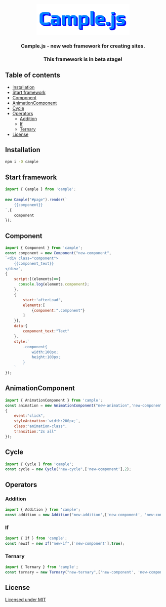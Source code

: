 <p align="center">
    <a href="https://www.npmjs.com/package/cample">
        <img src="https://github.com/Camplejs/media/blob/main/logo.png" alt="cample" >
    </a>
</p>
<h3 align="center">Cample.js - new web framework for creating sites.</h3>
<h3 align="center">
    This framework is in beta stage!
</h3>


## Table of contents
- [Installation](#installation)
- [Start framework](#start)
- [Component](#component)
- [AnimationComponent](#animation-component)
- [Cycle](#cycle)
- [Operators](#operators)
    - [Addition](#addition)
    - [If](#if)
    - [Ternary](#ternary)
- [License](#license)

<div id='installation'></div>

## Installation

```bash
npm i -D cample 
```

<div id='start'></div>

## Start framework

```javascript
import { Cample } from 'cample';

new Cample("#page").render(`
    {{component}}
`,{
    component
});
```
<div id='component'></div>

## Component

```javascript
import { Component } from 'cample';
const component = new Component("new-component", 
`<div class="component">
    {{component_text}}
</div>`,
{
    script:[(elements)=>{
      console.log(elements.component);
    },
    {
        start:'afterLoad',
        elements:[
            {component:".component"}
        ]
    }],
    data:{
        component_text:"Text"
    },
    style:`
        .component{
            width:100px;
            height:100px;
        }
    `
});
```
<div id='animation-component'></div>

## AnimationComponent

```javascript
import { AnimationComponent } from 'cample';
const animation = new AnimationComponent("new-animation",'new-component',
{
    event:"click",
    styleAnimation:`width:200px;`,
    class:"animation-class",
    transition:"2s all"
});
```
<div id='cycle'></div>

## Cycle

```javascript
import { Cycle } from 'cample';
const cycle = new Cycle("new-cycle",['new-component'],2);
```
<div id='operators'></div>

## Operators
<div id='addition'></div>

### Addition

```javascript
import { Addition } from 'cample';
const addition = new Addition("new-addition",['new-component', 'new-component']);
```
<div id='if'></div>

### If

```javascript
import { If } from 'cample';
const newIf = new If("new-if",['new-component'],true);
```
<div id='ternary'></div>

### Ternary

```javascript
import { Ternary } from 'cample';
const ternary = new Ternary("new-ternary",['new-component', 'new-component'],true);
```

<div id='license'></div>

## License
[Licensed under MIT](https://github.com/Camplejs/Cample.js/blob/main/LICENSE)
